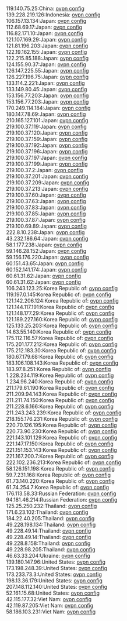 119.140.75.25:China: [ovpn config](vpn/119_140_75_25.ovpn)  
139.228.219.126:Indonesia: [ovpn config](vpn/139_228_219_126.ovpn)  
106.157.13.134:Japan: [ovpn config](vpn/106_157_13_134.ovpn)  
112.68.69.17:Japan: [ovpn config](vpn/112_68_69_17.ovpn)  
116.82.171.10:Japan: [ovpn config](vpn/116_82_171_10.ovpn)  
121.107.169.29:Japan: [ovpn config](vpn/121_107_169_29.ovpn)  
121.81.196.203:Japan: [ovpn config](vpn/121_81_196_203.ovpn)  
122.19.162.155:Japan: [ovpn config](vpn/122_19_162_155.ovpn)  
122.215.85.188:Japan: [ovpn config](vpn/122_215_85_188.ovpn)  
124.155.90.37:Japan: [ovpn config](vpn/124_155_90_37.ovpn)  
126.147.225.55:Japan: [ovpn config](vpn/126_147_225_55.ovpn)  
126.227.196.75:Japan: [ovpn config](vpn/126_227_196_75.ovpn)  
133.114.2.221:Japan: [ovpn config](vpn/133_114_2_221.ovpn)  
133.149.80.45:Japan: [ovpn config](vpn/133_149_80_45.ovpn)  
153.156.77.203:Japan: [ovpn config](vpn/153_156_77_203.ovpn)  
153.156.77.203:Japan: [ovpn config](vpn/153_156_77_203.ovpn)  
170.249.114.184:Japan: [ovpn config](vpn/170_249_114_184.ovpn)  
180.147.78.69:Japan: [ovpn config](vpn/180_147_78_69.ovpn)  
210.165.127.101:Japan: [ovpn config](vpn/210_165_127_101.ovpn)  
219.100.37.119:Japan: [ovpn config](vpn/219_100_37_119.ovpn)  
219.100.37.120:Japan: [ovpn config](vpn/219_100_37_120.ovpn)  
219.100.37.159:Japan: [ovpn config](vpn/219_100_37_159.ovpn)  
219.100.37.192:Japan: [ovpn config](vpn/219_100_37_192.ovpn)  
219.100.37.196:Japan: [ovpn config](vpn/219_100_37_196.ovpn)  
219.100.37.197:Japan: [ovpn config](vpn/219_100_37_197.ovpn)  
219.100.37.199:Japan: [ovpn config](vpn/219_100_37_199.ovpn)  
219.100.37.2:Japan: [ovpn config](vpn/219_100_37_2.ovpn)  
219.100.37.201:Japan: [ovpn config](vpn/219_100_37_201.ovpn)  
219.100.37.209:Japan: [ovpn config](vpn/219_100_37_209.ovpn)  
219.100.37.213:Japan: [ovpn config](vpn/219_100_37_213.ovpn)  
219.100.37.60:Japan: [ovpn config](vpn/219_100_37_60.ovpn)  
219.100.37.63:Japan: [ovpn config](vpn/219_100_37_63.ovpn)  
219.100.37.83:Japan: [ovpn config](vpn/219_100_37_83.ovpn)  
219.100.37.85:Japan: [ovpn config](vpn/219_100_37_85.ovpn)  
219.100.37.87:Japan: [ovpn config](vpn/219_100_37_87.ovpn)  
219.100.69.89:Japan: [ovpn config](vpn/219_100_69_89.ovpn)  
222.8.10.238:Japan: [ovpn config](vpn/222_8_10_238.ovpn)  
43.232.186.64:Japan: [ovpn config](vpn/43_232_186_64.ovpn)  
58.1.177.238:Japan: [ovpn config](vpn/58_1_177_238.ovpn)  
59.146.28.152:Japan: [ovpn config](vpn/59_146_28_152.ovpn)  
59.156.176.220:Japan: [ovpn config](vpn/59_156_176_220.ovpn)  
60.151.43.65:Japan: [ovpn config](vpn/60_151_43_65.ovpn)  
60.152.141.174:Japan: [ovpn config](vpn/60_152_141_174.ovpn)  
60.61.31.62:Japan: [ovpn config](vpn/60_61_31_62.ovpn)  
60.61.31.62:Japan: [ovpn config](vpn/60_61_31_62.ovpn)  
106.243.123.25:Korea Republic of: [ovpn config](vpn/106_243_123_25.ovpn)  
119.197.0.145:Korea Republic of: [ovpn config](vpn/119_197_0_145.ovpn)  
121.142.206.124:Korea Republic of: [ovpn config](vpn/121_142_206_124.ovpn)  
121.144.117.191:Korea Republic of: [ovpn config](vpn/121_144_117_191.ovpn)  
121.148.177.29:Korea Republic of: [ovpn config](vpn/121_148_177_29.ovpn)  
121.189.227.160:Korea Republic of: [ovpn config](vpn/121_189_227_160.ovpn)  
125.133.25.203:Korea Republic of: [ovpn config](vpn/125_133_25_203.ovpn)  
14.63.55.140:Korea Republic of: [ovpn config](vpn/14_63_55_140.ovpn)  
175.112.116.57:Korea Republic of: [ovpn config](vpn/175_112_116_57.ovpn)  
175.201.177.212:Korea Republic of: [ovpn config](vpn/175_201_177_212.ovpn)  
175.212.183.30:Korea Republic of: [ovpn config](vpn/175_212_183_30.ovpn)  
180.67.179.68:Korea Republic of: [ovpn config](vpn/180_67_179_68.ovpn)  
183.106.108.143:Korea Republic of: [ovpn config](vpn/183_106_108_143.ovpn)  
183.97.8.251:Korea Republic of: [ovpn config](vpn/183_97_8_251.ovpn)  
1.228.234.119:Korea Republic of: [ovpn config](vpn/1_228_234_119.ovpn)  
1.234.96.240:Korea Republic of: [ovpn config](vpn/1_234_96_240.ovpn)  
211.179.61.190:Korea Republic of: [ovpn config](vpn/211_179_61_190.ovpn)  
211.209.94.143:Korea Republic of: [ovpn config](vpn/211_209_94_143.ovpn)  
211.211.74.150:Korea Republic of: [ovpn config](vpn/211_211_74_150.ovpn)  
211.228.6.166:Korea Republic of: [ovpn config](vpn/211_228_6_166.ovpn)  
211.243.243.239:Korea Republic of: [ovpn config](vpn/211_243_243_239.ovpn)  
218.155.176.231:Korea Republic of: [ovpn config](vpn/218_155_176_231.ovpn)  
220.70.126.195:Korea Republic of: [ovpn config](vpn/220_70_126_195.ovpn)  
220.73.90.230:Korea Republic of: [ovpn config](vpn/220_73_90_230.ovpn)  
221.143.101.129:Korea Republic of: [ovpn config](vpn/221_143_101_129.ovpn)  
221.147.17.150:Korea Republic of: [ovpn config](vpn/221_147_17_150.ovpn)  
221.151.153.143:Korea Republic of: [ovpn config](vpn/221_151_153_143.ovpn)  
221.167.200.7:Korea Republic of: [ovpn config](vpn/221_167_200_7.ovpn)  
222.102.236.213:Korea Republic of: [ovpn config](vpn/222_102_236_213.ovpn)  
58.126.151.198:Korea Republic of: [ovpn config](vpn/58_126_151_198.ovpn)  
59.7.231.168:Korea Republic of: [ovpn config](vpn/59_7_231_168.ovpn)  
61.73.140.220:Korea Republic of: [ovpn config](vpn/61_73_140_220.ovpn)  
61.74.254.7:Korea Republic of: [ovpn config](vpn/61_74_254_7.ovpn)  
176.113.58.33:Russian Federation: [ovpn config](vpn/176_113_58_33.ovpn)  
94.181.46.214:Russian Federation: [ovpn config](vpn/94_181_46_214.ovpn)  
125.25.250.232:Thailand: [ovpn config](vpn/125_25_250_232.ovpn)  
171.6.23.102:Thailand: [ovpn config](vpn/171_6_23_102.ovpn)  
184.22.40.205:Thailand: [ovpn config](vpn/184_22_40_205.ovpn)  
49.228.198.134:Thailand: [ovpn config](vpn/49_228_198_134.ovpn)  
49.228.49.14:Thailand: [ovpn config](vpn/49_228_49_14.ovpn)  
49.228.49.14:Thailand: [ovpn config](vpn/49_228_49_14.ovpn)  
49.228.8.158:Thailand: [ovpn config](vpn/49_228_8_158.ovpn)  
49.228.98.205:Thailand: [ovpn config](vpn/49_228_98_205.ovpn)  
46.63.33.204:Ukraine: [ovpn config](vpn/46_63_33_204.ovpn)  
139.180.147.96:United States: [ovpn config](vpn/139_180_147_96.ovpn)  
173.198.248.39:United States: [ovpn config](vpn/173_198_248_39.ovpn)  
173.233.73.3:United States: [ovpn config](vpn/173_233_73_3.ovpn)  
198.13.36.179:United States: [ovpn config](vpn/198_13_36_179.ovpn)  
207.148.112.140:United States: [ovpn config](vpn/207_148_112_140.ovpn)  
52.161.15.68:United States: [ovpn config](vpn/52_161_15_68.ovpn)  
42.115.177.32:Viet Nam: [ovpn config](vpn/42_115_177_32.ovpn)  
42.119.87.205:Viet Nam: [ovpn config](vpn/42_119_87_205.ovpn)  
58.186.103.231:Viet Nam: [ovpn config](vpn/58_186_103_231.ovpn)  
